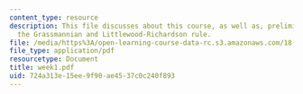 ```yaml
---
content_type: resource
description: This file discusses about this course, as well as, preliminaries about
  the Grassmannian and Littlewood-Richardson rule.
file: /media/https%3A/open-learning-course-data-rc.s3.amazonaws.com/18-727-topics-in-algebraic-geometry-intersection-theory-on-moduli-spaces-spring-2006/724a313e15ee9f90ae4537c0c240f893_week1.pdf
file_type: application/pdf
resourcetype: Document
title: week1.pdf
uid: 724a313e-15ee-9f90-ae45-37c0c240f893
---
```


